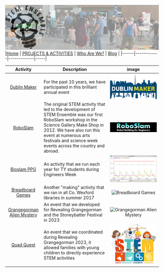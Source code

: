 ![STEM Ensemble Banner](stemensemblebanner.svg)
|[Home](README.md) | [PROJECTS & ACTIVITIES](ACTIVITIES.md) | [Who Are We?](WHOAREWE.md) |  [Blog](BLOG.md) |
|------|------------|-------------|-----|

|Activity          | Description                                    | image                   |    
|:----------------:|------------------------------------------------|:-----------------------:|
|[Dublin Maker](http://www.dublinmaker.ie)|For the past 10 years, we have participated in this brilliant annual event|![Dublin Maker](dublinmaker.png)|
|[RoboSlam](https://roboslam.wordpress.com)|The original STEM activity that led to the development of STEM Ensemble was our first RoboSlam workshop in the Science Gallery Make Shop in 2012. We have also run this event at numerous arts festivals and science week events across the country and abroad. |![Roboslam](roboslam.png)|
|[Bioslam PPG](https://roboslam.wordpress.com/bioslam-ppg/)|An activity that we run each year for TY students during Engineers Week|![Bioslam PPG](bioslam.jpg)|
|[Breadboard Games](https://ioprog.com/bbg/)|Another "making" activity that we ran in all Co. Wexford libraries in summer 2017|![Breadboard Games](bbgames.jpg)|
|[Grangegorman Alien Mystery](https://www.eventbrite.ie/e/grangegorman-alien-mystery-tickets-653912308317?aff=oddtdtcreator)| An event that we developed for Revealing Grangegorman and the Stoneybatter Festival in 2023|![Grangegorman Alien Mystery](ggalien.png)|
|[Quad Quest](https://www.tudublin.ie/explore/faculties-and-schools/engineering-built-environment/electrical-and-electronic-engineering/news-events-awards/news/revealing-grangegorman-family-day---alien-mystery.html)| An event that we coordinated during Revealing Grangegorman 2023, it allowed families with young children to directly experience STEM activities|![Quad Quest](quadquest.png)|

